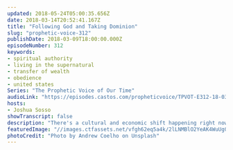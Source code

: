 ```yaml
---
updated: 2018-05-24T05:00:35.656Z
date: 2018-03-14T20:52:41.167Z
title: "Following God and Taking Dominion"
slug: "prophetic-voice-312"
publishDate: 2018-03-09T18:00:00.000Z
episodeNumber: 312
keywords:
- spiritual authority
- living in the supernatural
- transfer of wealth
- obedience
- united states
Series: "The Prophetic Voice of Our Time"
audioLink: "https://episodes.castos.com/propheticvoice/TPVOT-E312-18-03-10-11-Following-God-and-Taking-Dominion.mp3"
hosts:
- Joshua Sosso
showTranscript: false
description: "There's a cultural and economic shift happening right now all over the world. If we obey God, we can be at the forefront of it for His glory, the benefit of His people, and our own benefit."
featuredImage: "//images.ctfassets.net/vfgh62eq5a4k/2lLNMBlO2YeAK4WuUg0OyC/6deda84a3327f473bae7420eeb746934/andrew-coelho-28203-unsplash__1_.jpg"
photoCredit: "Photo by Andrew Coelho on Unsplash"
---
```

